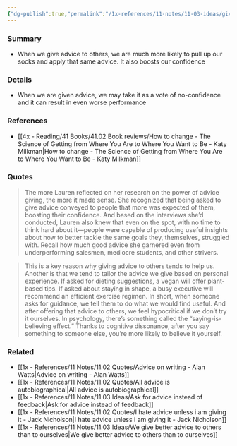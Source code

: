 ```yaml
---
{"dg-publish":true,"permalink":"/1x-references/11-notes/11-03-ideas/giving-advice-is-an-effective-way-to-improve-ourselves/","title":"Giving advice is an effective way to improve ourselves","created":"2024-10-20T17:26:04.713+03:00","updated":"2024-10-20T18:27:04.967+03:00"}
---
```



### Summary
- When we give advice to others, we are much more likely to pull up our socks and apply that same advice. It also boosts our confidence

### Details
- When we are given advice, we may take it as a vote of no-confidence and it can result in even worse performance

### References
- [[4x - Reading/41 Books/41.02 Book reviews/How to change - The Science of Getting from Where You Are to Where You Want to Be - Katy Milkman\|How to change - The Science of Getting from Where You Are to Where You Want to Be - Katy Milkman]]

### Quotes
> The more Lauren reflected on her research on the power of advice giving, the more it made sense. She recognized that being asked to give advice conveyed to people that more was expected of them, boosting their confidence. And based on the interviews she’d conducted, Lauren also knew that even on the spot, with no time to think hard about it—people were capable of producing useful insights about how to better tackle the same goals they, themselves, struggled with. Recall how much good advice she garnered even from underperforming salesmen, mediocre students, and other strivers.

> This is a key reason why giving advice to others tends to help us. Another is that we tend to tailor the advice we give based on personal experience. If asked for dieting suggestions, a vegan will offer plant-based tips. If asked about staying in shape, a busy executive will recommend an efficient exercise regimen. In short, when someone asks for guidance, we tell them to do what we would find useful. And after offering that advice to others, we feel hypocritical if we don’t try it ourselves. In psychology, there’s something called the “saying-is-believing effect.” Thanks to cognitive dissonance, after you say something to someone else, you’re more likely to believe it yourself.

### Related
- [[1x - References/11 Notes/11.02 Quotes/Advice on writing - Alan Watts\|Advice on writing - Alan Watts]]
- [[1x - References/11 Notes/11.02 Quotes/All advice is autobiographical\|All advice is autobiographical]]
- [[1x - References/11 Notes/11.03 Ideas/Ask for advice instead of feedback\|Ask for advice instead of feedback]]
- [[1x - References/11 Notes/11.02 Quotes/I hate advice unless i am giving it - Jack Nicholson\|I hate advice unless i am giving it - Jack Nicholson]]
- [[1x - References/11 Notes/11.03 Ideas/We give better advice to others than to ourselves\|We give better advice to others than to ourselves]]
